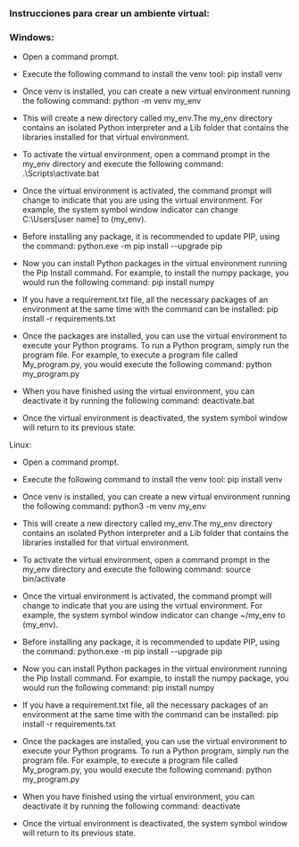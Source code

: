 ### Instrucciones para crear un ambiente virtual:

### Windows:

- Open a command prompt.
- Execute the following command to install the venv tool:
    pip install venv
- Once venv is installed, you can create a new virtual environment running the following command:
    python -m venv my_env
- This will create a new directory called my_env.The my_env directory contains an isolated Python interpreter and a Lib folder that contains the libraries installed for that virtual environment.

- To activate the virtual environment, open a command prompt in the my_env directory and execute the following command:
    .\Scripts\activate.bat
- Once the virtual environment is activated, the command prompt will change to indicate that you are using the virtual environment. For example, the system symbol window indicator can change C:\Users\[user name] to (my_env).

- Before installing any package, it is recommended to update PIP, using the command:
    python.exe -m pip install --upgrade pip
- Now you can install Python packages in the virtual environment running the Pip Install command. For example, to install the numpy package, you would run the following command:
    pip install numpy
- If you have a requirement.txt file, all the necessary packages of an environment at the same time with the command can be installed:
    pip install -r requirements.txt

- Once the packages are installed, you can use the virtual environment to execute your Python programs. To run a Python program, simply run the program file. For example, to execute a program file called My_program.py, you would execute the following command:
    python my_program.py
- When you have finished using the virtual environment, you can deactivate it by running the following command:
    deactivate.bat
- Once the virtual environment is deactivated, the system symbol window will return to its previous state.


Linux:

- Open a command prompt.
- Execute the following command to install the venv tool:
    pip install venv
- Once venv is installed, you can create a new virtual environment running the following command:
    python3 -m venv my_env
- This will create a new directory called my_env.The my_env directory contains an isolated Python interpreter and a Lib folder that contains the libraries installed for that virtual environment.

- To activate the virtual environment, open a command prompt in the my_env directory and execute the following command:
    source bin/activate
- Once the virtual environment is activated, the command prompt will change to indicate that you are using the virtual environment. For example, the system symbol window indicator can change ~/my_env to (my_env).

- Before installing any package, it is recommended to update PIP, using the command:
    python.exe -m pip install --upgrade pip
- Now you can install Python packages in the virtual environment running the Pip Install command. For example, to install the numpy package, you would run the following command:
    pip install numpy
- If you have a requirement.txt file, all the necessary packages of an environment at the same time with the command can be installed:
    pip install -r requirements.txt

- Once the packages are installed, you can use the virtual environment to execute your Python programs. To run a Python program, simply run the program file. For example, to execute a program file called My_program.py, you would execute the following command:
    python my_program.py
- When you have finished using the virtual environment, you can deactivate it by running the following command:
    deactivate
- Once the virtual environment is deactivated, the system symbol window will return to its previous state.
